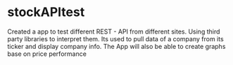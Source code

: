# stockAPItest
Created a app to test different REST - API from different sites. Using third party libraries to interpret them. Its used to pull data of a company from its ticker and display company info. The App will also be able to create graphs base on price performance
